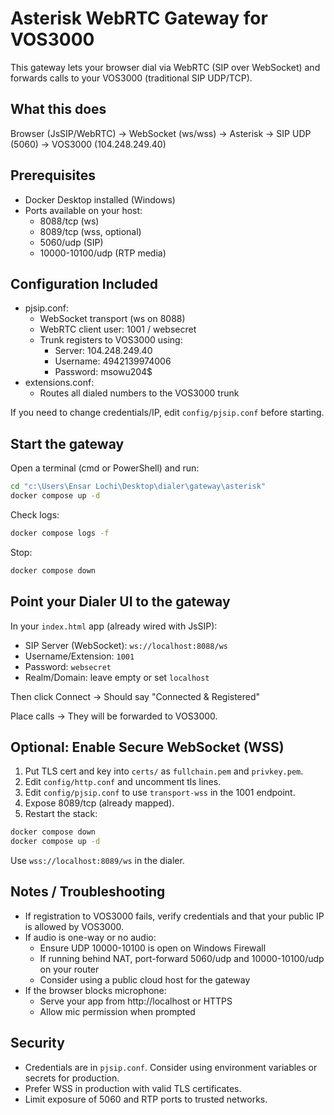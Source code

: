 # Asterisk WebRTC Gateway for VOS3000

This gateway lets your browser dial via WebRTC (SIP over WebSocket) and forwards calls to your VOS3000 (traditional SIP UDP/TCP).

## What this does

Browser (JsSIP/WebRTC) → WebSocket (ws/wss) → Asterisk → SIP UDP (5060) → VOS3000 (104.248.249.40)

## Prerequisites

- Docker Desktop installed (Windows)
- Ports available on your host:
  - 8088/tcp (ws)
  - 8089/tcp (wss, optional)
  - 5060/udp (SIP)
  - 10000-10100/udp (RTP media)

## Configuration Included

- pjsip.conf:
  - WebSocket transport (ws on 8088)
  - WebRTC client user: 1001 / websecret
  - Trunk registers to VOS3000 using:
    - Server: 104.248.249.40
    - Username: 4942139974006
    - Password: msowu204$
- extensions.conf:
  - Routes all dialed numbers to the VOS3000 trunk

If you need to change credentials/IP, edit `config/pjsip.conf` before starting.

## Start the gateway

Open a terminal (cmd or PowerShell) and run:

```cmd
cd "c:\Users\Ensar Lochi\Desktop\dialer\gateway\asterisk"
docker compose up -d
```

Check logs:

```cmd
docker compose logs -f
```

Stop:

```cmd
docker compose down
```

## Point your Dialer UI to the gateway

In your `index.html` app (already wired with JsSIP):

- SIP Server (WebSocket): `ws://localhost:8088/ws`
- Username/Extension: `1001`
- Password: `websecret`
- Realm/Domain: leave empty or set `localhost`

Then click Connect → Should say "Connected & Registered"

Place calls → They will be forwarded to VOS3000.

## Optional: Enable Secure WebSocket (WSS)

1. Put TLS cert and key into `certs/` as `fullchain.pem` and `privkey.pem`.
2. Edit `config/http.conf` and uncomment tls lines.
3. Edit `config/pjsip.conf` to use `transport-wss` in the 1001 endpoint.
4. Expose 8089/tcp (already mapped).
5. Restart the stack:

```cmd
docker compose down
docker compose up -d
```

Use `wss://localhost:8089/ws` in the dialer.

## Notes / Troubleshooting

- If registration to VOS3000 fails, verify credentials and that your public IP is allowed by VOS3000.
- If audio is one-way or no audio:
  - Ensure UDP 10000-10100 is open on Windows Firewall
  - If running behind NAT, port-forward 5060/udp and 10000-10100/udp on your router
  - Consider using a public cloud host for the gateway
- If the browser blocks microphone:
  - Serve your app from http://localhost or HTTPS
  - Allow mic permission when prompted

## Security

- Credentials are in `pjsip.conf`. Consider using environment variables or secrets for production.
- Prefer WSS in production with valid TLS certificates.
- Limit exposure of 5060 and RTP ports to trusted networks.

